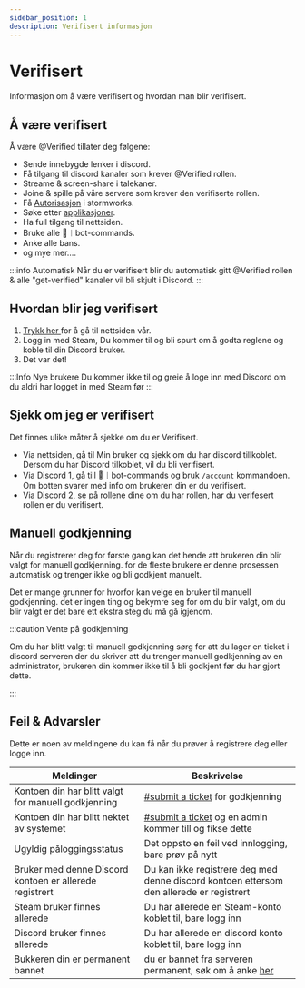 ```yaml
---
sidebar_position: 1
description: Verifisert informasjon
---
```


# Verifisert

Informasjon om å være verifisert og hvordan man blir verifisert.

## Å være verifisert

Å være <span class="verified-text">@Verified</span> tillater deg følgene:

- Sende innebygde lenker i discord.
- Få tilgang til discord kanaler som krever <span class="verified-text">@Verified</span> rollen.
- Streame & screen-share i talekaner.
- Joine & spille på våre servere som krever den verifiserte rollen.
- Få [Autorisasjon](https://docs.trickys.gg/stormworks/auth#getting-auth) i stormworks.
- Søke etter [applikasjoner](https://trickys.gg/applications/new).
- Ha full tilgang til nettsiden.
- Bruke alle <span class="discord-text">🤖︱bot-commands</span>.
- Anke alle bans.
- og mye mer....

:::info Automatisk
Når du er verifisert blir du automatisk gitt <span class="verified-text">@Verified</span> rollen & alle "get-verified" kanaler vil bli skjult i <i class="fa-brands fa-discord"> </i>Discord.
:::

## Hvordan blir jeg verifisert

1. [ Trykk her ](https://trickys.gg/login) for å gå til nettsiden vår.
2. Logg in med <i class="fa-brands fa-steam"></i> Steam, Du kommer til og bli spurt om å godta reglene og koble til din<i class="fa-brands fa-discord"></i> Discord bruker.
3. Det var det!

:::Info Nye brukere 
Du kommer ikke til og greie å loge inn med <i class="fa-brands fa-discord"></i> Discord om du aldri har logget in med <i class="fa-brands fa-steam"></i> Steam før
:::

## Sjekk om jeg er verifisert

Det finnes ulike måter å sjekke om du er Verifisert.

- Via nettsiden, gå til Min bruker og sjekk om du har discord tillkoblet. Dersom du har Discord tilkoblet, vil du bli verifisert.
- Via Discord 1, gå till <span class="discord-text">🤖︱bot-commands</span> og bruk `/account` kommandoen. Om botten svarer med info om brukeren din er du verifisert.
- Via Discord 2, se på rollene dine om du har rollen, har du verifesert rollen er du verifisert.

## Manuell godkjenning

Når du registrerer deg for første gang kan det hende att brukeren din blir valgt for manuell godkjenning. for de fleste brukere er denne prosessen automatisk og trenger ikke og bli godkjent manuelt.

Det er mange grunner for hvorfor kan velge en bruker til manuell godkjenning. det er ingen ting og bekymre seg for om du blir valgt, om du blir valgt er det bare ett ekstra steg du må gå igjenom.

:::caution Vente på godkjenning

Om du har blitt valgt til manuell godkjenning sørg for att du lager en ticket i discord serveren der du skriver att du trenger manuell godkjenning av en administrator, brukeren din kommer ikke til å bli godkjent før du har gjort dette.

:::

## Feil & Advarsler

Dette er noen av meldingene du kan få når du prøver å registrere deg eller logge inn.

| Meldinger                                                                                   | Beskrivelse                                                                              |
| ------------------------------------------------------------------------------------------- | ---------------------------------------------------------------------------------------- |
| <span class="update-updated">Kontoen din har blitt valgt for manuell godkjenning</span>     | <a href="discord://discord.com/channels/710922135580835950/846373509470748722" class="discord-text">#submit a ticket</a> for godkjenning                                                 |
| <span class="update-updated">Kontoen din har blitt nektet av systemet</span>                | <a href="discord://discord.com/channels/710922135580835950/846373509470748722" class="discord-text">#submit a ticket</a> og en admin kommer till og fikse dette                          |
| <span class="update-updated">Ugyldig påloggingsstatus</span>                                | Det oppsto en feil ved innlogging, bare prøv på nytt                                     |
| <span class="update-updated">Bruker med denne Discord kontoen er allerede registrert</span> | Du kan ikke registrere deg med denne discord kontoen ettersom den allerede er registrert |
| <span class="update-updated">Steam bruker finnes allerede</span>                            | Du har allerede en Steam-konto koblet til, bare logg inn                                 |
| <span class="update-updated">Discord bruker finnes allerede</span>                          | Du har allerede en discord konto koblet til, bare logg inn                               |
| <span class="update-removed">Bukkeren din er permanent bannet</span>                        | du er bannet fra serveren permanent, søk om å anke <a href="https://support.trickys.gg" class="discord-text">her</a>              |


